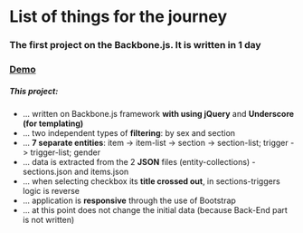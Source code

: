 <h1>List of things for the journey</h1>
<h3>The first project on the Backbone.js. It is written in 1 day</h3>
<h3><a href="http://pavelcreator.com/backbone-list">Demo</a></h3>
<h5>This project:</h5>
<ul>
  <li>... written on Backbone.js framework <strong>with using jQuery</strong> and <strong>Underscore (for templating)</strong></li>
  <li>... two independent types of <strong>filtering</strong>: by sex and section</li>
  <li>... <strong>7 separate entities</strong>: item -> item-list -> section -> section-list; trigger -> trigger-list; gender</li>
  <li>... data is extracted from the 2 <strong>JSON</strong> files (entity-collections) - sections.json and items.json</li>
  <li>... when selecting checkbox its <strong>title crossed out</strong>, in sections-triggers logic is reverse</li>
  <li>... application is <strong>responsive</strong> through the use of Bootstrap</li>
  <li>... at this point does not change the initial data (because Back-End part is not written)</li>
</ul>
